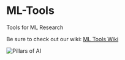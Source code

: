 # ML-Tools
Tools for ML Research


Be sure to check out our wiki:  [ML Tools Wiki](https://github.com/MycroftAI/ML-Tools/wiki)


![Pillars of AI](https://github.com/MycroftAI/ML-Tools/misc/3PillarsofAIinMycroft.png)
